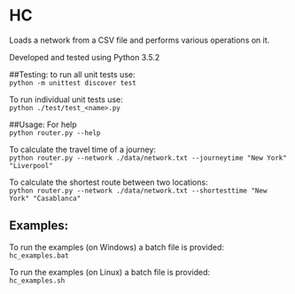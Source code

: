 # HC
Loads a network from a CSV file and performs various operations on it.

Developed and tested using Python 3.5.2 

##Testing:
to run all unit tests use:  
`python -m unittest discover test`

To run individual unit tests use:  
`python ./test/test_<name>.py`


##Usage:
For help  
`python router.py --help`

To calculate the travel time of a journey:  
`python router.py --network ./data/network.txt --journeytime "New York" "Liverpool"`

To calculate the shortest route between two locations:  
`python router.py --network ./data/network.txt --shortesttime "New York" "Casablanca"`


## Examples:
To run the examples (on Windows) a batch file is provided:  
`hc_examples.bat`

To run the examples (on Linux) a batch file is provided:  
`hc_examples.sh`

